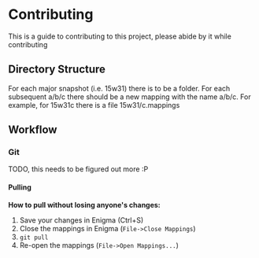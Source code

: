 # Contributing #

This is a guide to contributing to this project, please abide by it while contributing

## Directory Structure ##

For each major snapshot (i.e. 15w31) there is to be a folder. For each subsequent a/b/c there should be a new mapping with the name a/b/c. For example, for 15w31c there is a file 15w31/c.mappings

## Workflow ##

### Git ###

TODO, this needs to be figured out more :P

#### Pulling ####
**How to pull without losing anyone's changes:**

1. Save your changes in Enigma (Ctrl+S)
2. Close the mappings in Enigma (`File->Close Mappings`)
3. `git pull`
4. Re-open the mappings (`File->Open Mappings...`)
